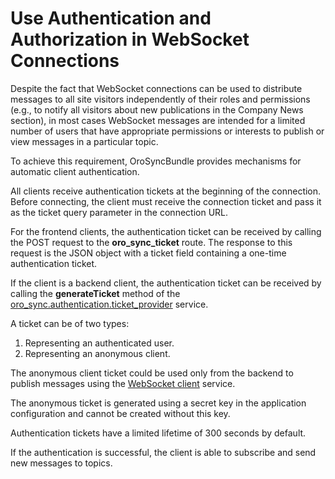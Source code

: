 <a id="dev-cookbook-system-websockets-authentication-autorization"></a>

# Use Authentication and Authorization in WebSocket Connections

Despite the fact that WebSocket connections can be used to distribute messages to all site visitors independently of
their roles and permissions (e.g., to notify all visitors about new publications in the Company News section), in most
cases WebSocket messages are intended for a limited number of users that have appropriate permissions or interests to
publish or view messages in a particular topic.

To achieve this requirement, OroSyncBundle provides mechanisms for automatic client authentication.

All clients receive authentication tickets at the beginning of the connection. Before connecting, the client must
receive the connection ticket and pass it as the ticket query parameter in the connection URL.

For the frontend clients, the authentication ticket can be received by calling the POST request to the **oro_sync_ticket**
route. The response to this request is the JSON object with a ticket field containing a one-time authentication
ticket.

If the client is a backend client, the authentication ticket can be received by calling the **generateTicket** method of the <a href="https://github.com/oroinc/platform/blob/master/src/Oro/Bundle/SyncBundle/Authentication/Ticket/TicketProvider.php" target="_blank">oro_sync.authentication.ticket_provider</a> service.

A ticket can be of two types:

1. Representing an authenticated user.
2. Representing an anonymous client.

The anonymous client ticket could be used only from the backend to publish messages using the [WebSocket client](publish-to-topic.md#dev-cookbook-system-websockets-publish-to-topic) service.

The anonymous ticket is generated using a secret key in the application configuration and cannot be created without this key.

Authentication tickets have a limited lifetime of 300 seconds by default.

If the authentication is successful, the client is able to subscribe and send new messages to topics.

<!-- Frontend -->
